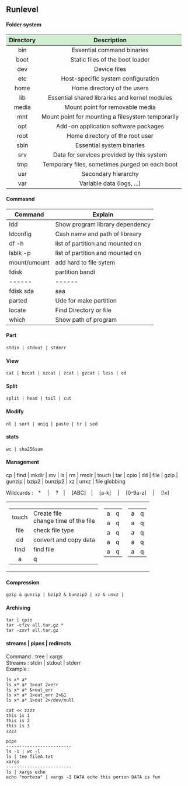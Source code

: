 <!------------------------------------------------------------------- [ Runlevel ] --->
## Runlevel

<!---------------------------------------Folder system-->
#### <span class="red">Folder system</span>
<table>
<thead><tr><th align="center" bgcolor="D1ECCF">Directory</th><th align="center" bgcolor="D1ECCF">Description</th></tr></thead>
<tbody>
<tr><td align="center">bin</td><td align="center">Essential command binaries</td></tr>
<tr><td align="center">boot</td><td align="center">Static files of the boot loader</td></tr>
<tr><td align="center">dev</td><td align="center">Device files</td></tr>
<tr><td align="center">etc</td><td align="center">Host-specific system configuration</td></tr>
<tr><td align="center">home</td><td align="center">Home directory of the users</td></tr>
<tr><td align="center">lib</td><td align="center">Essential shared libraries and kernel modules</td></tr>
<tr><td align="center">media</td><td align="center">Mount point for removable media</td></tr>
<tr><td align="center">mnt</td><td align="center">Mount point for mounting a filesystem temporarily</td></tr>
<tr><td align="center">opt</td><td align="center">Add-on application software packages</td></tr>
<tr><td align="center">root</td><td align="center">Home directory of the root user</td></tr>
<tr><td align="center">sbin</td><td align="center">Essential system binaries</td></tr>
<tr><td align="center">srv</td><td align="center">Data for services provided by this system</td></tr>
<tr><td align="center">tmp</td><td align="center">Temporary files, sometimes purged on each boot</td></tr>
<tr><td align="center">usr</td><td align="center">Secondary hierarchy</td></tr>
<tr><td align="center">var</td><td align="center">Variable data (logs, ...)</td></tr>
</tbody>
</table>

<!---------------------------------------Command-->
#### <span class="red">Commaand</span>
| Command | Explain |
| ------ | ------ |
| ldd   | Show program library dependency |
| ldconfig  | Cash name and path of libreary  |
| df -h  | list of partition and mounted on  |
| lsblk -p  | list of partition and mounted on  |
| mount/umount  | add hard to file sytem  |
| fdisk  | partition bandi  |
| ------ | ------ |
| fdisk sda   | aaa |
| parted   | Ude for make partition |
| locate   | Find Directory or file |
| which   | Show path of program |

#### <span class="red">Part</span>

    stdin | stdout | stderr

#### <span class="red">View</span>

    cat | bzcat | xzcat | zcat | gzcat | less | od

#### <span class="red">Split</span>

    split | head | tail | cut 

#### <span class="red">Modify</span>

    nl | sort | uniq | paste | tr | sed

#### <span class="red">stats</span>

    wc | sha256sum

#### <span class="red">Management</span>

cp | find | mkdir | mv | ls | rm | rmdir | touch | tar | cpio | dd | file | gzip | gunzip | bzip2 | bunzip2 | xz | unxz | file globbing

Wildcards :&emsp;*&emsp; | &emsp;?&emsp;| &emsp;[ABC]&emsp;| &emsp;[a-k]&emsp; | &emsp;[0-9a-z]&emsp; | &emsp;[!x]

<table border="0" align="center" valign="top"><tbody><tr>
    <!-- td 1 -->
    <td valign="top">
        <table><tbody>        
            <tr><td align="center">touch</td><td>Create file <br> change time of the file</td></tr>
            <tr><td align="center">file</td><td>check file type</td></tr>
            <tr><td align="center">dd</td><td>convert and copy data</td></tr>
            <tr><td align="center">find</td><td>find file</td></tr>
            <tr><td align="center">a</td><td>q</td></tr>
        </tbody></table>
    </td>
    <!-- td 2 -->
    <td valign="top">
        <table><tbody>        
            <tr><td align="center">a</td><td>q</td></tr>
            <tr><td align="center">a</td><td>q</td></tr>
            <tr><td align="center">a</td><td>q</td></tr>
            <tr><td align="center">a</td><td>q</td></tr>
            <tr><td align="center">a</td><td>q</td></tr>
        </tbody></table>
    </td>
    <!-- td 3 -->
    <td valign="top">
        <table><tbody>        
            <tr><td align="center">a</td><td>q</td></tr>
            <tr><td align="center">a</td><td>q</td></tr>
            <tr><td align="center">a</td><td>q</td></tr>
            <tr><td align="center">a</td><td>q</td></tr>
            <tr><td align="center">a</td><td>q</td></tr>
        </tbody></table>
    </td>
</tr></tbody></table>

#### <span class="red">Compression</span>
    gzip & gunzip | bzip2 & bunzip2 | xz & unxz |

#### <span class="red">Archiving</span>
    tar | cpio
    tar -cfzv all.tar.gz *
    tar -zxvf all.tar.gz

#### <span class="red">streams | pipes | redirects</span>
<span class="blue">Command : </span> tree | xargs <br>
<span class="blue">Streams : </span> stdin | stdout | stderr <br>
<span class="blue">Example : </span>

    ls x* a*
    ls x* a* 1>out 2>err
    ls x* a* &>out_err 
    ls x* a* 1>out_err 2>&1
    ls x* a* 1>out 2>/dev/null

    cat << zzzz
    this is 1
    this is 2
    this is 3
    zzzz

    pipe
    -------------------------
    ls -1 | wc -l
    ls | tee fileA.txt
    xargs
    -------------------------
    ls | xargs echo
    echo "morteza" | xargs -I DATA echo this person DATA is fun



